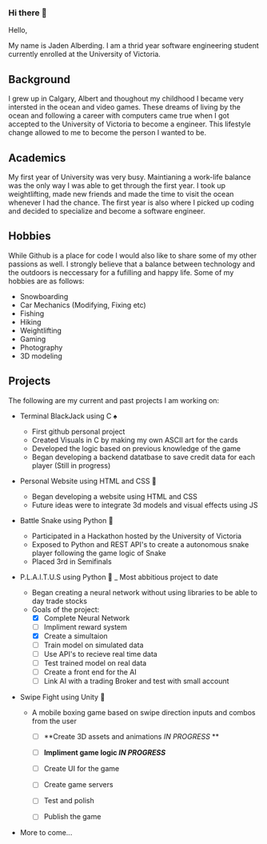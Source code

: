 ### Hi there 👋
Hello, 

My name is Jaden Alberding. I am a thrid year software engineering student currently enrolled at the University of Victoria.

## Background

I grew up in Calgary, Albert and thoughout my childhood I became very intersted in the ocean and video games. These dreams of living by the ocean and following a career with computers came true when I got accepted to the University of Victoria to become a engineer. This lifestyle change allowed to me to become the person I wanted to be. 

## Academics

My first year of University was very busy. Maintianing a work-life balance was the only way I was able to get through the first year. I took up weightlifting, made new friends and made the time to visit the ocean whenever I had the chance. The first year is also where I picked up coding and decided to specialize and become a software engineer.

## Hobbies

While Github is a place for code I would also like to share some of my other passions as well. I strongly believe that a balance between technology and the outdoors is neccessary for a fufilling and happy life. Some of my hobbies are as follows:

- Snowboarding
- Car Mechanics (Modifying, Fixing etc)
- Fishing
- Hiking
- Weightlifting
- Gaming
- Photography
- 3D modeling

## Projects

The following are my current and past projects I am working on:

- Terminal BlackJack using C :spades:
  - First github personal project
  - Created Visuals in C by making my own ASCII art for the cards
  - Developed the logic based on previous knowledge of the game
  - Began developing a backend datatbase to save credit data for each player (Still in progress)

- Personal Website using HTML and CSS :open_file_folder: 
  - Began developing a website using HTML and CSS
  - Future ideas were to integrate 3d models and visual effects using JS

- Battle Snake using Python :snake:
  - Participated in a Hackathon hosted by the University of Victoria
  - Exposed to Python and REST API's to create a autonomous snake player following the game logic of Snake
  - Placed 3rd in Semifinals 

- P.L.A.I.T.U.S using Python :robot:
  _ Most abbitious project to date
  - Began creating a neural network without using libraries to be able to day trade stocks
  - Goals of the project:
    - [X] Complete Neural Network
    - [ ] Impliment reward system
    - [X] Create a simultaion
    - [ ] Train model on simulated data
    - [ ] Use API's to recieve real time data
    - [ ] Test trained model on real data
    - [ ] Create a front end for the AI
    - [ ] Link AI with a trading Broker and test with small account

- Swipe Fight using Unity :boxing_glove:
  - A mobile boxing game based on swipe direction inputs and combos from the user
    - [ ] **Create 3D assets and animations  _IN PROGRESS_ **
    - [ ] **Impliment game logic  _IN PROGRESS_**
    - [ ] Create UI for the game
    - [ ] Create game servers 
    - [ ] Test and polish
    - [ ] Publish the game 


- More to come...

